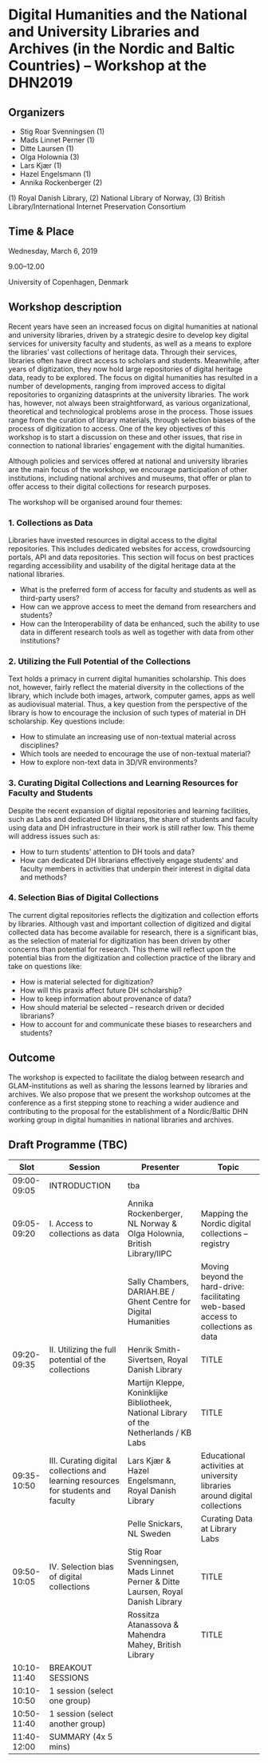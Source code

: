 # Digital Humanities and the National and University Libraries and Archives (in the Nordic and Baltic Countries) – Workshop at the DHN2019

## Organizers

* Stig Roar Svenningsen (1)
* Mads Linnet Perner (1)
* Ditte Laursen (1)
* Olga Holownia (3)
* Lars Kjær (1)
* Hazel Engelsmann (1)
* Annika Rockenberger (2)

(1) Royal Danish Library, (2) National Library of Norway, (3) British Library/International Internet Preservation Consortium

## Time & Place

Wednesday, March 6, 2019

9.00–12.00

University of Copenhagen, Denmark


## Workshop description

Recent years have seen an increased focus on digital humanities at national and university libraries, driven by a strategic desire to develop key digital services for university faculty and students, as well as a means to explore the libraries’ vast collections of heritage data. Through their services, libraries often have direct access to scholars and students. Meanwhile, after years of digitization, they now hold large repositories of digital heritage data, ready to be explored. The focus on digital humanities has resulted in a number of developments, ranging from improved access to digital repositories to organizing datasprints at the university libraries. The work has, however, not always been straightforward, as various organizational, theoretical and technological problems arose in the process. Those issues range from the curation of library materials, through selection biases of the process of digitization to access. One of the key objectives of this workshop is to start a discussion on these and other issues, that rise in connection to national libraries’ engagement with the digital humanities. 

Although policies and services offered at national and university libraries are the main focus of the workshop, we encourage participation of other institutions, including national archives and museums, that offer or plan to offer access to their digital collections for research purposes.

The workshop will be organised around four themes:
### 1. Collections as Data

Libraries have invested resources in digital access to the digital repositories. This includes dedicated websites for access, crowdsourcing portals, API and data repositories. This section will focus on best practices regarding accessibility and usability of the digital heritage data at the national libraries. 

* What is the preferred form of access for faculty and students as well as third-party users?
* How can we approve access to meet the demand from researchers and students?
* How can the Interoperability of data be enhanced, such the ability to use data in different research tools as well as together with data from other institutions?
 
### 2. Utilizing the Full Potential of the Collections

Text holds a primacy in current digital humanities scholarship. This does not, however, fairly reflect the material diversity in the collections of the library, which include both images, artwork, computer games, apps as well as audiovisual material. Thus, a key question from the perspective of the library is how to encourage the inclusion of such types of material in DH scholarship. Key questions include:

* How to stimulate an increasing use of non-textual material across disciplines?
* Which tools are needed to encourage the use of non-textual material?
* How to explore non-text data in 3D/VR environments?
  
### 3. Curating Digital Collections and Learning Resources for Faculty and Students

Despite the recent expansion of digital repositories and learning facilities, such as Labs and dedicated DH librarians, the share of students and faculty using data and DH infrastructure in their work is still rather low. This theme will address issues such as:

* How to turn students’ attention to DH tools and data?
* How can dedicated DH librarians effectively engage students’ and faculty members in activities that underpin their interest in digital data and methods?
 
### 4. Selection Bias of Digital Collections

The current digital repositories reflects the digitization and collection efforts by libraries. Although vast and important collection of digitized and digital collected data has become available for research, there is a significant bias, as the selection of material for digitization has been driven by other concerns than potential for research. This theme will reflect upon the potential bias from the digitization and collection practice of the library and take on questions like:

* How is material selected for digitization?
* How will this praxis affect future DH scholarship?
* How to keep information about provenance of data?
* How  should material be selected – research driven or decided librarians?
* How to account for and communicate these biases to researchers and students?

## Outcome
The workshop is expected to facilitate the dialog between research and GLAM-institutions as well as sharing the lessons learned by libraries and archives. We also propose that we present the workshop outcomes at the conference as a first stepping stone to reaching a wider audience and contributing to the proposal for the establishment of a Nordic/Baltic DHN working group in digital humanities in national libraries and archives.

## Draft Programme (TBC)

|Slot|Session|Presenter|Topic|
|---|---|---|---|
|09:00-09:05|INTRODUCTION|tba||
|09:05-09:20|I. Access to collections as data|Annika Rockenberger, NL Norway & Olga Holownia, British Library/IIPC|Mapping the Nordic digital collections – registry|
|||Sally Chambers, DARIAH.BE / Ghent Centre for Digital Humanities|Moving beyond the hard-drive: facilitating web-based access to collections as data| 
|09:20-09:35|II. Utilizing the full potential of the collections|Henrik Smith-Sivertsen, Royal Danish Library|TITLE|
|||Martijn Kleppe, Koninklijke Bibliotheek, National Library of the Netherlands / KB Labs|TITLE|
|09:35-10:50|III. Curating digital collections and learning resources for students and faculty|Lars Kjær & Hazel Engelsmann, Royal Danish Library|Educational activities at university libraries around digital collections|
|||Pelle Snickars, NL Sweden|Curating Data at Library Labs|
|09:50-10:05|IV. Selection bias of digital collections|Stig Roar Svenningsen, Mads Linnet Perner & Ditte Laursen, Royal Danish Library|TITLE|
|||Rossitza Atanassova & Mahendra Mahey, British Library|TITLE|
|10:10-11:40|BREAKOUT SESSIONS|||
|10:10-10:50|1 session (select one group)|||
|10:50-11:40|1 session (select another group)|||
|11:40-12:00|SUMMARY (4x 5 mins)|||
